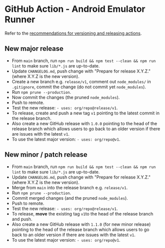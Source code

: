 # GitHub Action - Android Emulator Runner

Refer to the [recommendations for versioning and releasing actions](https://github.com/actions/toolkit/blob/master/docs/action-versioning.md#recommendations).

## New major release

- From `main` branch, run `npm run build && npm test --clean && npm run lint` to make sure `lib/*.js` are up-to-date.
- Update `CHANGELOG.md`, push change with "Prepare for release X.Y.Z." (where X.Y.Z is the new version).
- Create a new branch e.g. `release/v1`, comment out `node_modules/` in `.gitignore`, commit the change (do not commit yet `node_modules`).
- Run `npm prune --production`.
- Now commit the changes (the pruned `node_modules`).
- Push to remote.
- Test the new release: `- uses: org/repo@release/v1`.
- To release, create and push a new tag `v1` pointing to the latest commit in the release branch.
- Also create a new GitHub release with `1.0.0` pointing to the head of the release branch which allows users to go back to an older version if there are issues with the latest `v1`.
- To use the latest major version: `- uses: org/repo@v1`.

## New minor / patch release

- From `main` branch, run `npm run build && npm test --clean && npm run lint` to make sure `lib/*.js` are up-to-date.
- Update `CHANGELOG.md`, push change with "Prepare for release X.Y.Z." (where X.Y.Z is the new version).
- Merge from `main` into the release branch e.g. `release/v1`.
- Run `npm prune --production`.
- Commit merged changes (and the pruned `node_modules`).
- Push to remote.
- Test the new release: `- uses: org/repo@release/v1`.
- To release, **move** the existing tag `v1`to the head of the release branch and push.
- Also create a new GitHub release with `1.1.0` (for new minor release) pointing to the head of the release branch which allows users to go back to an older version if there are issues with the latest `v1`.
- To use the latest major version: `- uses: org/repo@v1`.
